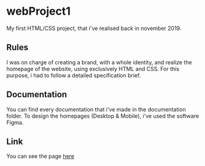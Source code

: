 # webProject1

My first HTML/CSS project, that i've realised back in november 2019.

## Rules

I was on charge of creating a brand, with a whole identity, and realize the homepage of the website, using exclusively HTML and CSS. For this purpose, i had to follow a detailed specification brief.

## Documentation

You can find every documentation that i've made in the documentation folder. 
To design the homepages (Desktop & Mobile), i've used the software Figma.

## Link

You can see the page [here](https://switco.github.io/web_project_1/)
